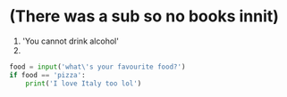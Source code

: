 # (There was a sub so no books innit)

1. 'You cannot drink alcohol'
2.
```python
food = input('what\'s your favourite food?')
if food == 'pizza':
    print('I love Italy too lol')
```
